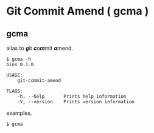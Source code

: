 # Git Commit Amend ( gcma )

## gcma

alias to ***g***it ***c***o***m***mit ***a***mend.

```
$ gcma -h
bins 0.1.0

USAGE:
    git-commit-amend

FLAGS:
    -h, --help       Prints help information
    -V, --version    Prints version information
```

examples.

``` 
$ gcma
```
